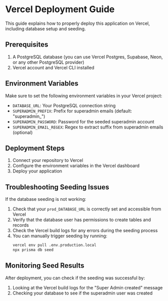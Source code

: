 # Vercel Deployment Guide

This guide explains how to properly deploy this application on Vercel, including database setup and seeding.

## Prerequisites

1. A PostgreSQL database (you can use Vercel Postgres, Supabase, Neon, or any other PostgreSQL provider)
2. Vercel account and Vercel CLI installed

## Environment Variables

Make sure to set the following environment variables in your Vercel project:

- `DATABASE_URL`: Your PostgreSQL connection string
- `SUPERADMIN_PREFIX`: Prefix for superadmin emails (default: "superadmin_")
- `SUPERADMIN_PASSWORD`: Password for the seeded superadmin account
- `SUPERADMIN_EMAIL_REGEX`: Regex to extract suffix from superadmin emails (optional)

## Deployment Steps

1. Connect your repository to Vercel
2. Configure the environment variables in the Vercel dashboard
3. Deploy your application

## Troubleshooting Seeding Issues

If the database seeding is not working:

1. Check that your `prod_DATABASE_URL` is correctly set and accessible from Vercel
2. Verify that the database user has permissions to create tables and records
3. Check the Vercel build logs for any errors during the seeding process
4. You can manually trigger seeding by running:
   ```bash
   vercel env pull .env.production.local
   npx prisma db seed
   ```

## Monitoring Seed Results

After deployment, you can check if the seeding was successful by:

1. Looking at the Vercel build logs for the "Super Admin created" message
2. Checking your database to see if the superadmin user was created